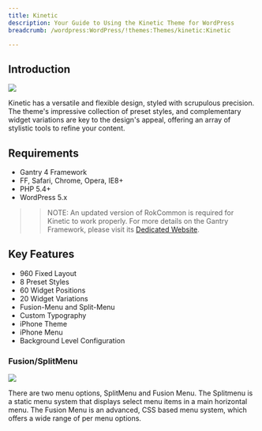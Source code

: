```yaml
---
title: Kinetic
description: Your Guide to Using the Kinetic Theme for WordPress
breadcrumb: /wordpress:WordPress/!themes:Themes/kinetic:Kinetic

---
```


Introduction
------------

![](assets/kinetic.jpeg)

Kinetic has a versatile and flexible design, styled with scrupulous precision. The theme's impressive collection of preset styles, and complementary widget variations are key to the design's appeal, offering an array of stylistic tools to refine your content.

Requirements
------------

* Gantry 4 Framework
* FF, Safari, Chrome, Opera, IE8+
* PHP 5.4+
* WordPress 5.x

> > NOTE: An updated version of RokCommon is required for Kinetic to work properly. For more details on the Gantry Framework, please visit its [Dedicated Website](http://www.gantry.org/).

Key Features
------------

* 960 Fixed Layout
* 8 Preset Styles
* 60 Widget Positions
* 20 Widget Variations
* Fusion-Menu and Split-Menu
* Custom Typography
* iPhone Theme
* iPhone Menu
* Background Level Configuration

### Fusion/SplitMenu

![](assets/fusion.jpg)

There are two menu options, SplitMenu and Fusion Menu. The Splitmenu is a static menu system that displays select menu items in a main horizontal menu. The Fusion Menu is an advanced, CSS based menu system, which offers a wide range of per menu options.
